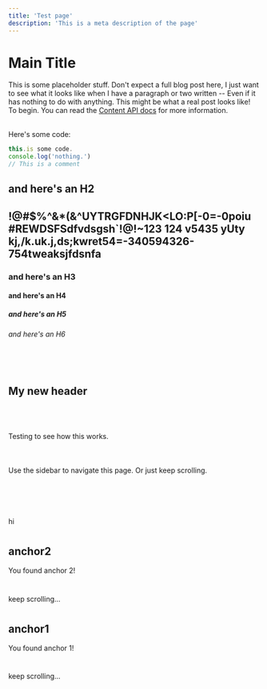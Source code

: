 ```yaml
---
title: 'Test page'
description: 'This is a meta description of the page'
---
```



# Main Title

This is some placeholder stuff. Don't expect a full blog post here, I just want to see what it looks like when I have a paragraph or two written -- Even if it has nothing to do with anything. This might be what a real post looks like! To begin. You can read the [Content API docs](https://content.nuxtjs.org/guide/writing/content-directory) for more information.
<br />
<br />

Here's some code: 
```js
this.is some code.
console.log('nothing.')
// This is a comment
```

## and here's an H2
## !@#$%^&*(&^UYTRGFDNHJK<LO:P[-0=-0poiu #REWDSFSdfvdsgsh`!@!~123 124 v5435 yUty kj,/k.uk.j,ds;kwret54=-340594326-754tweaksjfdsnfa
### and here's an H3
#### and here's an H4
##### and here's an H5
###### and here's an H6
\
` `
## My new header
\
\
\
Testing to see how this works.
\
\
\
\
Use the sidebar to navigate this page. Or just keep scrolling.\
 \
 \
 \
 \
 \
 hi
#
#
#
#
#
#
#
#
#
#
#
#
#
#
#
#
#
#
#
#
#
#
#
#
#
#
#
#
#
#
#
#
#
#
#
#

## anchor2
You found anchor 2!

#
#
#
#
#
#
#
#
#
#
#
#
#
#
#
#
#
#

keep scrolling...
#
#
#
#
#
#
#
#
#
#
#
#
#
#
#
#
#
#
#
#
#
#
#
#
#
#
#
#
#
#
#
#
#
#
#
#

## anchor1

You found anchor 1!

#
#
#
#
#
#
#
#
#
#
#
#
#
#
#
#
#
#
#
#
#
#
#
#
#
#
#
#
#
#
#
#
#
#
#
#

keep scrolling...

#
#
#
#
#
#
#
#
#
#
#
#
#
#
#
#
#
#
#
#
#
#
#
#
#
#
#
#
#
#
#
#
#
#
#
#